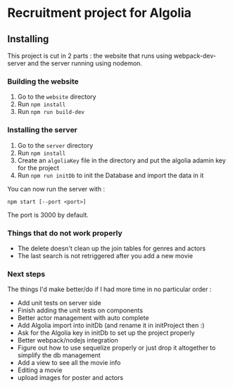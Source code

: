 
# Recruitment project for Algolia


## Installing

This project is cut in 2 parts : the website that runs using webpack-dev-server and the server running using nodemon.

### Building the website

1. Go to the `website` directory
2. Run `npm install`
3. Run `npm run build-dev`

### Installing the server

1. Go to the `server` directory
2. Run `npm install`
3. Create an `algoliaKey` file in the directory and put the algolia adamin key for the project
4. Run `npm run initDb` to init the Database and import the data in it

You can now run the server with : 

```
npm start [--port <port>]
```  

The port is 3000 by default.

### Things that do not work properly

* The delete doesn't clean up the join tables for genres and actors
* The last search is not retriggered after you add a new movie

### Next steps

The things I'd make better/do if I had more time in no particular order : 

* Add unit tests on server side
* Finish adding the unit tests on components
* Better actor management with auto complete
* Add Algolia import into initDb (and rename it in initProject then :)
* Ask for the Algolia key in initDb to set up the project properly
* Better webpack/nodejs integration
* Figure out how to use sequelize properly or just drop it altogether to simplify the db management
* Add a view to see all the movie info
* Editing a movie
* upload images for poster and actors